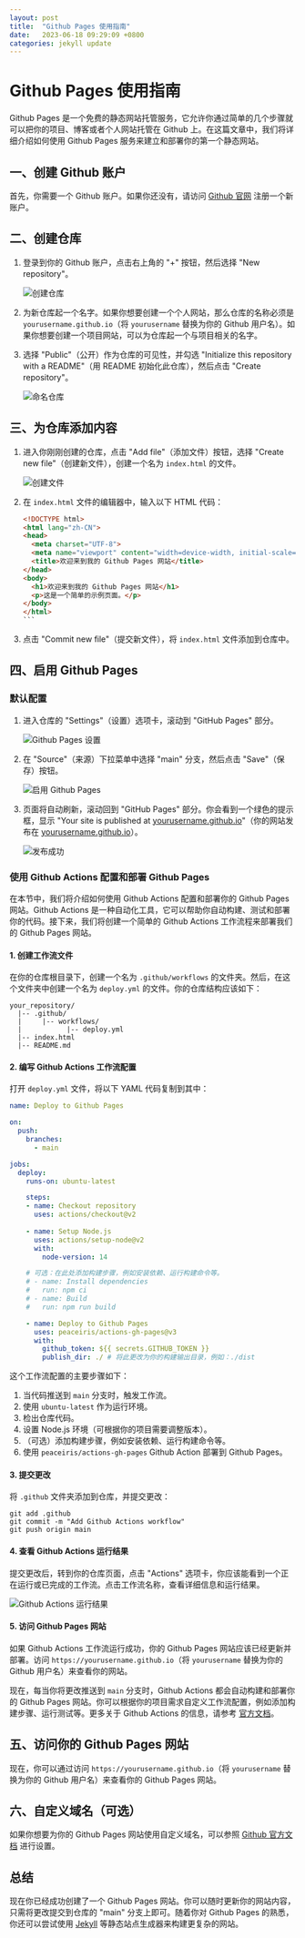 ```yaml
---
layout: post
title:  "Github Pages 使用指南"
date:   2023-06-18 09:29:09 +0800
categories: jekyll update
---
```


# Github Pages 使用指南

Github Pages 是一个免费的静态网站托管服务，它允许你通过简单的几个步骤就可以把你的项目、博客或者个人网站托管在 Github 上。在这篇文章中，我们将详细介绍如何使用 Github Pages 服务来建立和部署你的第一个静态网站。

## 一、创建 Github 账户

首先，你需要一个 Github 账户。如果你还没有，请访问 [Github 官网](https://github.com/) 注册一个新账户。

## 二、创建仓库

1. 登录到你的 Github 账户，点击右上角的 "+" 按钮，然后选择 "New repository"。

   ![创建仓库](https://docs.github.com/assets/images/help/repository/repo-create.png)

2. 为新仓库起一个名字。如果你想要创建一个个人网站，那么仓库的名称必须是 `yourusername.github.io`（将 `yourusername` 替换为你的 Github 用户名）。如果你想要创建一个项目网站，可以为仓库起一个与项目相关的名字。

3. 选择 "Public"（公开）作为仓库的可见性，并勾选 "Initialize this repository with a README"（用 README 初始化此仓库），然后点击 "Create repository"。

   ![命名仓库](https://docs.github.com/assets/images/help/repository/create-repository-public.png)

## 三、为仓库添加内容

1. 进入你刚刚创建的仓库，点击 "Add file"（添加文件）按钮，选择 "Create new file"（创建新文件），创建一个名为 `index.html` 的文件。

   ![创建文件](https://docs.github.com/assets/images/help/repository/create_new_file.png)

2. 在 `index.html` 文件的编辑器中，输入以下 HTML 代码：

   ````html
   <!DOCTYPE html>
   <html lang="zh-CN">
   <head>
     <meta charset="UTF-8">
     <meta name="viewport" content="width=device-width, initial-scale=1.0">
     <title>欢迎来到我的 Github Pages 网站</title>
   </head>
   <body>
     <h1>欢迎来到我的 Github Pages 网站</h1>
     <p>这是一个简单的示例页面。</p>
   </body>
   </html>
   ```

3. 点击 "Commit new file"（提交新文件），将 `index.html` 文件添加到仓库中。

## 四、启用 Github Pages
### 默认配置
1. 进入仓库的 "Settings"（设置）选项卡，滚动到 "GitHub Pages" 部分。

   ![Github Pages 设置](https://docs.github.com/assets/images/help/pages/pages-settings.png)

2. 在 "Source"（来源）下拉菜单中选择 "main" 分支，然后点击 "Save"（保存）按钮。

   ![启用 Github Pages](https://docs.github.com/assets/images/help/pages/select-main-as-source.png)

3. 页面将自动刷新，滚动回到 "GitHub Pages" 部分。你会看到一个绿色的提示框，显示 "Your site is published at [yourusername.github.io](https://yourusername.github.io)"（你的网站发布在 [yourusername.github.io](https://yourusername.github.io)）。

   ![发布成功](https://docs.github.com/assets/images/help/pages/pages-success.png)

### 使用 Github Actions 配置和部署 Github Pages

在本节中，我们将介绍如何使用 Github Actions 配置和部署你的 Github Pages 网站。Github Actions 是一种自动化工具，它可以帮助你自动构建、测试和部署你的代码。接下来，我们将创建一个简单的 Github Actions 工作流程来部署我们的 Github Pages 网站。

#### 1. 创建工作流文件

在你的仓库根目录下，创建一个名为 `.github/workflows` 的文件夹。然后，在这个文件夹中创建一个名为 `deploy.yml` 的文件。你的仓库结构应该如下：

```
your_repository/
  |-- .github/
  |     |-- workflows/
  |           |-- deploy.yml
  |-- index.html
  |-- README.md
```

#### 2. 编写 Github Actions 工作流配置

打开 `deploy.yml` 文件，将以下 YAML 代码复制到其中：

```yaml
name: Deploy to Github Pages

on:
  push:
    branches:
      - main

jobs:
  deploy:
    runs-on: ubuntu-latest

    steps:
    - name: Checkout repository
      uses: actions/checkout@v2
      
    - name: Setup Node.js
      uses: actions/setup-node@v2
      with:
        node-version: 14

    # 可选：在此处添加构建步骤，例如安装依赖、运行构建命令等。
    # - name: Install dependencies
    #   run: npm ci
    # - name: Build
    #   run: npm run build

    - name: Deploy to Github Pages
      uses: peaceiris/actions-gh-pages@v3
      with:
        github_token: ${{ secrets.GITHUB_TOKEN }}
        publish_dir: ./ # 将此更改为你的构建输出目录，例如：./dist
```

这个工作流配置的主要步骤如下：

1. 当代码推送到 `main` 分支时，触发工作流。
2. 使用 `ubuntu-latest` 作为运行环境。
3. 检出仓库代码。
4. 设置 Node.js 环境（可根据你的项目需要调整版本）。
5. （可选）添加构建步骤，例如安装依赖、运行构建命令等。
6. 使用 `peaceiris/actions-gh-pages` Github Action 部署到 Github Pages。

#### 3. 提交更改

将 `.github` 文件夹添加到仓库，并提交更改：

```
git add .github
git commit -m "Add Github Actions workflow"
git push origin main
```

#### 4. 查看 Github Actions 运行结果

提交更改后，转到你的仓库页面，点击 "Actions" 选项卡，你应该能看到一个正在运行或已完成的工作流。点击工作流名称，查看详细信息和运行结果。

![Github Actions 运行结果](https://docs.github.com/assets/images/help/repository/actions-tab.png)

#### 5. 访问 Github Pages 网站

如果 Github Actions 工作流运行成功，你的 Github Pages 网站应该已经更新并部署。访问 `https://yourusername.github.io`（将 `yourusername` 替换为你的 Github 用户名）来查看你的网站。

现在，每当你将更改推送到 `main` 分支时，Github Actions 都会自动构建和部署你的 Github Pages 网站。你可以根据你的项目需求自定义工作流配置，例如添加构建步骤、运行测试等。更多关于 Github Actions 的信息，请参考 [官方文档](https://docs.github.com/en/actions)。

## 五、访问你的 Github Pages 网站

现在，你可以通过访问 `https://yourusername.github.io`（将 `yourusername` 替换为你的 Github 用户名）来查看你的 Github Pages 网站。

## 六、自定义域名（可选）

如果你想要为你的 Github Pages 网站使用自定义域名，可以参照 [Github 官方文档](https://docs.github.com/en/pages/configuring-a-custom-domain-for-your-github-pages-site) 进行设置。

## 总结

现在你已经成功创建了一个 Github Pages 网站。你可以随时更新你的网站内容，只需将更改提交到仓库的 "main" 分支上即可。随着你对 Github Pages 的熟悉，你还可以尝试使用 [Jekyll](https://jekyllrb.com/) 等静态站点生成器来构建更复杂的网站。
